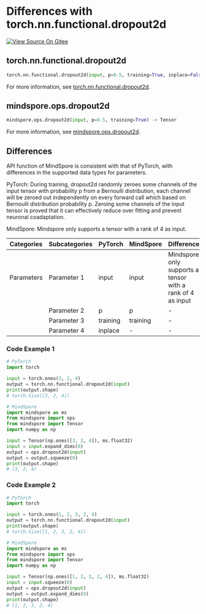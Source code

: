 # Differences with torch.nn.functional.dropout2d

[![View Source On Gitee](https://mindspore-website.obs.cn-north-4.myhuaweicloud.com/website-images/r2.3.q1/resource/_static/logo_source_en.svg)](https://gitee.com/mindspore/docs/blob/r2.3.q1/docs/mindspore/source_en/note/api_mapping/pytorch_diff/dropout2d.md)

## torch.nn.functional.dropout2d

```python
torch.nn.functional.dropout2d(input, p=0.5, training=True, inplace=False) -> Tensor
```

For more information, see [torch.nn.functional.dropout2d](https://pytorch.org/docs/1.8.1/nn.functional.html#torch.nn.functional.dropout2d).

## mindspore.ops.dropout2d

```python
mindspore.ops.dropout2d(input, p=0.5, training=True) -> Tensor
```

For more information, see [mindspore.ops.dropout2d](https://www.mindspore.cn/docs/en/r2.3.0rc1/api_python/ops/mindspore.ops.dropout2d.html).

## Differences

API function of MindSpore is consistent with that of PyTorch, with differences in the supported data types for parameters.

PyTorch: During training, dropout2d randomly zeroes some channels of the input tensor with probability p from a Bernoulli distribution, each channel will be zeroed out independently on every forward call which based on Bernoulli distribution probability p. Zeroing some channels of the input tensor is proved that it can effectively reduce over fitting and prevent neuronal coadaptation.

MindSpore: Mindspore only supports a tensor with a rank of 4 as input.

| Categories | Subcategories |PyTorch | MindSpore | Difference |
| ---- | ----- | ------- | --------- | ----|
| Parameters | Parameter 1 | input | input | Mindspore only supports a tensor with a rank of 4 as input |
|      | Parameter 2 | p | p | - |
|      | Parameter 3 | training | training | - |
|      | Parameter 4 | inplace| - | - |

### Code Example 1

```python
# PyTorch
import torch

input = torch.ones(3, 2, 4)
output = torch.nn.functional.dropout2d(input)
print(output.shape)
# torch.Size([3, 2, 4])

# MindSpore
import mindspore as ms
from mindspore import ops
from mindspore import Tensor
import numpy as np

input = Tensor(np.ones([3, 2, 4]), ms.float32)
input = input.expand_dims(0)
output = ops.dropout2d(input)
output = output.squeeze(0)
print(output.shape)
# (3, 2, 4)
```

### Code Example 2

```python
# PyTorch
import torch

input = torch.ones(1, 2, 3, 2, 4)
output = torch.nn.functional.dropout2d(input)
print(output.shape)
# torch.Size([1, 2, 3, 2, 4])

# MindSpore
import mindspore as ms
from mindspore import ops
from mindspore import Tensor
import numpy as np

input = Tensor(np.ones([1, 2, 3, 2, 4]), ms.float32)
input = input.squeeze(0)
output = ops.dropout2d(input)
output = output.expand_dims(0)
print(output.shape)
# (1, 2, 3, 2, 4)
```
